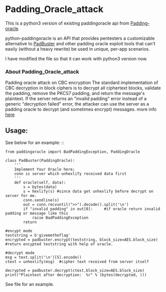 # Padding_Oracle_attack
This is a python3 version of existing paddingoracle api from [Padding-oracle](https://github.com/truongkma/ctf-tools/tree/master/Padding-oracle). 

python-paddingoracle is an API that provides pentesters a customizable
alternative to [PadBuster](https://github.com/GDSSecurity/PadBuster) and other padding oracle exploit tools that can't
easily (without a heavy rewrite) be used in unique, per-app scenarios.

I have modified the file so that it can work with python3 version now.

### About Padding_Oracle_attack

Padding oracle attack on CBC encryption
The standard implementation of CBC decryption in block ciphers is to decrypt all ciphertext blocks, validate the padding, remove the PKCS7 padding, and return the message's plaintext. If the server returns an "invalid padding" error instead of a generic "decryption failed" error, the attacker can use the server as a padding oracle to decrypt (and sometimes encrypt) messages.
more info [here]( https://en.wikipedia.org/wiki/Padding_oracle_attack)

Usage: 
------

See below for an example: ::

    from paddingoracle import BadPaddingException, PaddingOracle
    
    class PadBuster(PaddingOracle):
        '''
        Implement Your Oracle here;
        conn is server which unhexlify received data first
        '''
        def oracle(self, data):
            s = bytes(data)
            s = hexlify(s) #since data get unhexlify before decrypt on server for me.
            conn.sendline(s)
            out = conn.recvuntil(">>").decode().split('\n')
            if "invalid padding" in out[0]:     #if oracle return invalid padding or message like this
                raise BadPaddingException
            return
            
    #encypt mode        
    teststring = b'givemetheflag'
    encrypted = padbuster.encrypt(teststring, block_size=AES.block_size)
    #return encypted teststring with help of oracle.
    
    #decrypt mode
    msg = text.split('\n')[5].encode()
    ctext = unhexlify(msg)  #cipher text received from server itself

    decrypted = padbuster.decrypt(ctext,block_size=AES.block_size)
    print("Plaintext after decryption:  %r" % (bytes(decrypted, )))
    
See file for an example.    
